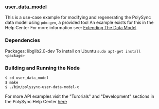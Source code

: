 ### user_data_model
This is a use-case example for modifying and regenerating the PolySync data model using `pdm-gen`, a provided tool
An example exists for this in the Help Center
For more information see: [Extending The Data Model](https://help.polysync.io/articles/development/application-development/extending-the-data-model/)

### Dependencies
Packages: libglib2.0-dev
To install on Ubuntu
`sudo apt-get install <package>`

### Building and Running the Node
```bash
$ cd user_data_model
$ make
$ ./bin/polysync-user-data-model-c 
```

For more API examples visit the "Turorials" and "Development" sections in the PolySync Help Center [here](https://help.polysync.io/articles/)
